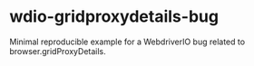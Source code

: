 # wdio-gridproxydetails-bug
Minimal reproducible example for a WebdriverIO bug related to browser.gridProxyDetails.
